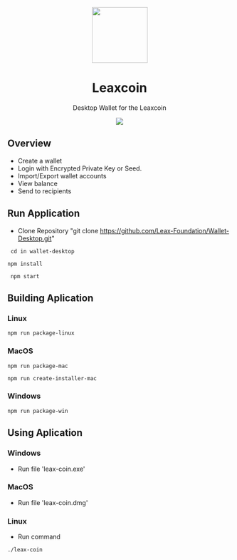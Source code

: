 
<p align="center">
  <img
    src="https://i.imgur.com/R1McUCV.jpg"
    width="125px;">
</p>

<h1 align="center">Leaxcoin</h1>

<p align="center"> Desktop Wallet for the Leaxcoin </p>

<p align="center">
  <img src="https://i.imgur.com/LzGVy2s.png">
</p>

## Overview

* Create a wallet
* Login with Encrypted Private Key or Seed.
* Import/Export wallet accounts 
* View balance
* Send to recipients

## Run Application 

- Clone Repository "git clone https://github.com/Leax-Foundation/Wallet-Desktop.git"

```  cd in wallet-desktop ```

``` npm install ```

```  npm start ``` 

## Building Aplication

### Linux

``` npm run package-linux ```
  
### MacOS

``` npm run package-mac ```
  
``` npm run create-installer-mac ```
   
### Windows

``` npm run package-win ```

## Using Aplication

### Windows

* Run file 'leax-coin.exe'

### MacOS

* Run file 'leax-coin.dmg'

### Linux

* Run command 

``` ./leax-coin ```
